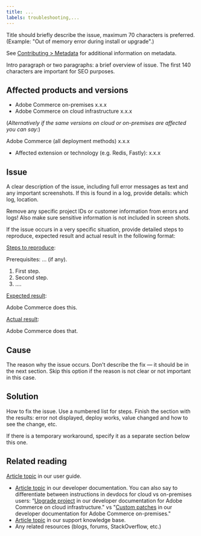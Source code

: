```yaml
---
title: ...
labels: troubleshooting,...
---
```


Title should briefly describe the issue, maximum 70 characters is preferred.<br/>
(Example: "Out of memory error during install or upgrade".)

See [Contributing > Metadata](../../CONTRIBUTING.md#metadata) for additional information on metadata.

Intro paragraph or two paragraphs: a brief overview of issue. The first 140 characters are important for SEO purposes.

## Affected products and versions

* Adobe Commerce on-premises x.x.x
* Adobe Commerce on cloud infrastructure x.x.x

(*Alternatively if the same versions on cloud or on-premises are affected you can say:*)

Adobe Commerce (all deployment methods) x.x.x

* Affected extension or technology (e.g. Redis, Fastly): x.x.x

## Issue

A clear description of the issue, including full error messages as text and any important screenshots.
If this is found in a log, provide details: which log, location.

Remove any specific project IDs or customer information from errors and logs! Also make sure sensitive information is not included in screen shots.

If the issue occurs in a very specific situation, provide detailed steps to reproduce, expected result and actual result in the following format:

<ins>Steps to reproduce</ins>:

Prerequisites: ... (if any).

1. First step.
1. Second step.
1. ....

<ins>Expected result</ins>:

Adobe Commerce does this.

<ins>Actual result</ins>:

Adobe Commerce does that.

## Cause

The reason why the issue occurs. Don't describe the fix — it should be in the next section. Skip this option if the reason is not clear or not important in this case.

## Solution

How to fix the issue. Use a numbered list for steps.
Finish the section with the results: error not displayed, deploy works, value changed and how to see the change, etc.

If there is a temporary workaround, specify it as a separate section below this one.

## Related reading

 [Article topic](https://docs.magento.com/user-guide/) in our user guide.
* [Article topic](https://devdocs.magento.com) in our developer documentation. You can also say to differentiate between instructions in devdocs for cloud vs on-premises users: “[Upgrade project](https://devdocs.magento.com/cloud/project/project-upgrade-parent.html) in our developer documentation for Adobe Commerce on cloud infrastructure." vs "[Custom patches](https://devdocs.magento.com/guides/v2.4/comp-mgr/patching.html#custom-patches) in our developer documentation for Adobe Commerce on-premises."
* [Article topic](https://support.magento.com/hc/en-us) in our support knowledge base.
* Any related resources (blogs, forums, StackOverflow, etc.)

